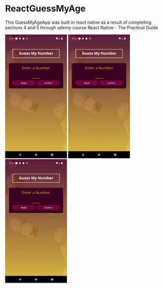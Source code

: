 # ReactGuessMyAge

This GuessMyAgeApp was built in react native as a result of completing sections 4 and 5 through udemy course React Native - The Practical Guide
<p float="left">
  <img src="https://github.com/sekne18/ReactGuessMyAge/blob/main/assets/sc1.png" width="200" height="400" />
  <img src="https://github.com/sekne18/ReactGuessMyAge/blob/main/assets/sc1.png" width="200" height="400" />
  <img src="https://github.com/sekne18/ReactGuessMyAge/blob/main/assets/sc1.png" width="200" height="400" />
</p>
